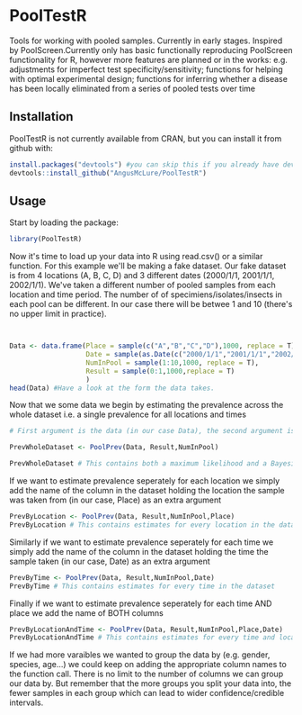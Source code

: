 # PoolTestR
Tools for working with pooled samples. Currently in early stages. Inspired by PoolScreen.Currently only has basic functionally reproducing PoolScreen functionality for R, however more features are planned or in the works: e.g. adjustments for imperfect test specificity/sensitivity; functions for helping with optimal experimental design; functions for inferring whether a disease has been locally eliminated from a series of pooled tests over time

## Installation

PoolTestR is not currently available from CRAN, but you can install it from github with:

```R
install.packages("devtools") #you can skip this if you already have devtools installed
devtools::install_github("AngusMcLure/PoolTestR")
```

## Usage

Start by loading the package:
```R
library(PoolTestR)
```

Now it's time to load up your data into R using read.csv() or a similar function. For this example we'll be making a fake dataset. Our fake dataset is from 4 locations (A, B, C, D) and 3 different dates (2000/1/1, 2001/1/1, 2002/1/1). We've taken a different number of pooled samples from each location and time period. The number of of specimiens/isolates/insects in each pool can be different. In our case there will be betwee 1 and 10 (there's no upper limit in practice). 

```R


Data <- data.frame(Place = sample(c("A","B","C","D"),1000, replace = T),
                   Date = sample(as.Date(c("2000/1/1","2001/1/1","2002/1/1")),1000, replace = T),
                   NumInPool = sample(1:10,1000, replace = T),
                   Result = sample(0:1,1000,replace = T)
                   )
head(Data) #Have a look at the form the data takes.                   
```
Now that we some data we begin by estimating the prevalence across the whole dataset i.e. a single prevalence for all locations and times

```R
# First argument is the data (in our case Data), the second argument is the name of the column in the data containing the result of the test (in our case Result). This column must be 0 for negative pool test and 1 for a positive pool test and does not accept missing values. The third argument is the name of the column with the number of specimiens/isolates/insect in each pool

PrevWholeDataset <- PoolPrev(Data, Result,NumInPool)

PrevWholeDataset # This contains both a maximum likelihood and a Bayesian (uniform prior) estimate of prevalence for the whole dataset
```
If we want to estimate prevalence seperately for each location we simply add the name of the column in the dataset holding the location the sample was taken from (in our case, Place) as an extra argument
```R
PrevByLocation <- PoolPrev(Data, Result,NumInPool,Place)
PrevByLocation # This contains estimates for every location in the dataset
```
Similarly if we want to estimate prevalence seperately for each time we simply add the name of the column in the dataset holding the time the sample taken (in our case, Date) as an extra argument
```R
PrevByTime <- PoolPrev(Data, Result,NumInPool,Date)
PrevByTime # This contains estimates for every time in the dataset
```
Finally if we want to estimate prevalence seperately for each time AND place we add the name of BOTH columns
```R
PrevByLocationAndTime <- PoolPrev(Data, Result,NumInPool,Place,Date)
PrevByLocationAndTime # This contains estimates for every time and location in the dataset
```
If we had more varaibles we wanted to group the data by (e.g. gender, species, age...) we could keep on adding the appropriate column names to the function call. There is no limit to the number of columns we can group our data by. But remember that the more groups you split your data into, the fewer samples in each group which can lead to wider confidence/credible intervals. 

```
